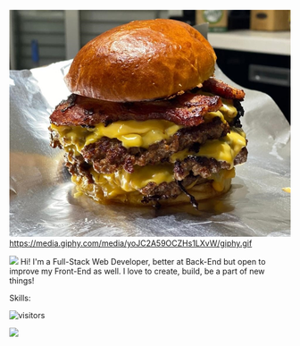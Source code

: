 [![Header](https://raw.githubusercontent.com/ticianomen/ticianomen/main/burger.jpg "Header")](https://some-url.dev/)
https://media.giphy.com/media/yoJC2A59OCZHs1LXvW/giphy.gif

<img src="https://media.giphy.com/media/yoJC2A59OCZHs1LXvW/giphy.gif" width="30px">
Hi! I'm a Full-Stack Web Developer, better at Back-End but open to improve my Front-End as well. I love to create, build, be a part of new things!


Skills:



![visitors](https://visitor-badge.glitch.me/badge?page_id=page.id)

<img height="180em" src="https://github-readme-stats.vercel.app/api?username=ticianomen&show_icons=true&hide_border=true&&count_private=true&include_all_commits=true" />

<!--START_SECTION:waka-->
<!--END_SECTION:waka-->
